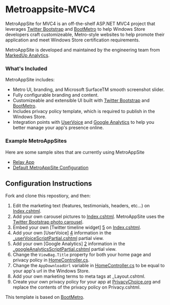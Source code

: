 # Metroappsite-MVC4
MetroAppSite for MVC4 is an off-the-shelf ASP.NET MVC4 project that leverages [Twitter Bootstrap][6] and [BootMetro][1] to help Windows Store developers craft customizeable, Metro-style websites to help promote their application and meet Windows Store certification requirements.

MetroAppSite is developed and maintained by the engineering team from [MarkedUp Analytics][12].

### What's Included
MetroAppSite includes:

* Metro UI, branding, and Microsoft SurfaceTM smooth screenshot slider.
* Fully configurable branding and content.
* Customizeable and extensible UI built with [Twitter Bootstrap][6] and [BootMetro][1].
* Includes privacy policy template, which is required to publish in the Windows Store.
* Integration points with [UserVoice][4] and [Google Analytics][2] to help you better manage your app's presence online.

### Example MetroAppSites
Here are some sample sites that are currently using MetroAppSite

* [Relay App][13]
* [Default MetroAppSite Configuration][14]

## Configuration Instructions

Fork and clone this repostiory, and then:

1. Edit the marketing text (features, testimonials, headers, etc...) on [Index.cshtml][7].
1. Add your own carousel pictures to [Index.cshtml][7]. MetroAppSite uses the [Twitter Bootstrap photo carousel][3].
1. Embed your own [Twitter timeline widget] [5] on [Index.cshtml][7].
1. Add your own [UserVoice] [4] information in the [_userVoiceScriptPartial.cshtml][8] partial view.
1. Add your own [Google Analytics] [2] information in the [_googleAnalyticsScriptPartial.cshtml][9] partial view.
1. Change the `ViewBag.Title` property for both your home page and privacy policy in [HomeController.cs][10].
1. Change the `AppDownloadUrl` variable in [HomeController.cs][10] to be equal to your app's url in the Windows Store.
1. Add your own marketing terms to meta tags at _Layout.cshtml.
1. Create your own privacy policy for your app at [PrivacyChoice.org][11] and replace the contents of the privacy policy on Privacy.cshtml.

This template is based on [BootMetro][1]. 

[1]: http://aozora.github.com/bootmetro/
[2]: http://www.google.com/analytics/
[3]: http://twitter.github.com/bootstrap/javascript.html#carousel
[4]: http://www.uservoice.com/
[5]: https://dev.twitter.com/docs/embedded-timelines
[6]: http://twitter.github.com/bootstrap/
[7]: https://github.com/markedup-mobi/metroappsite-mvc/blob/master/src/MetroAppSite/Views/Home/Index.cshtml
[8]: https://github.com/markedup-mobi/metroappsite-mvc/blob/master/src/MetroAppSite/Views/Shared/ThirdParty/_userVoiceScriptPartial.cshtml
[9]: https://github.com/markedup-mobi/metroappsite-mvc/blob/master/src/MetroAppSite/Views/Shared/ThirdParty/_googleAnalyticsScriptPartial.cshtml
[10]: https://github.com/markedup-mobi/metroappsite-mvc/blob/master/src/MetroAppSite/Controllers/HomeController.cs
[11]: http://www.privacychoice.org/policymaker/
[12]: https://markedup.com/
[13]: http://relay-3.apphb.com/
[14]: http://metroappsite.apphb.com/
